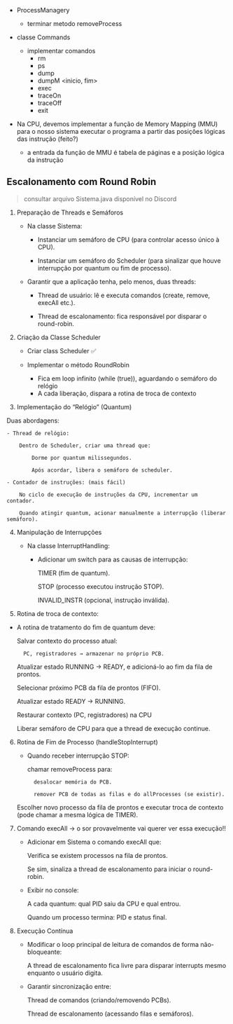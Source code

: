 - ProcessManagery
    - terminar metodo removeProcess
    
- classe Commands
    - implementar comandos
        - rm <id>
        - ps
        - dump <id>
        - dumpM <inicio, fim>
        - exec <id>
        - traceOn
        - traceOff
        - exit

- Na CPU, devemos implementar a função de Memory Mapping (MMU) para o nosso sistema executar o programa a partir das posições lógicas das instrução (feito?)
    - a entrada da função de MMU é tabela de páginas e a posição lógica da instrução

## Escalonamento com Round Robin

> consultar arquivo Sistema.java disponível no Discord

1. Preparação de Threads e Semáforos

    - Na classe Sistema:

        - Instanciar um semáforo de CPU (para controlar acesso único à CPU).

        - Instanciar um semáforo do Scheduler (para sinalizar que houve interrupção por quantum ou fim de processo).

    - Garantir que a aplicação tenha, pelo menos, duas threads:

        - Thread de usuário: lê e executa comandos (create, remove, execAll etc.).

        - Thread de escalonamento: fica responsável por disparar o round-robin.

2. Criação da Classe Scheduler

    - Criar class Scheduler ✅

    - Implementar o método RoundRobin 
    
        - Fica em loop infinito (while (true)), aguardando o semáforo do relógio
        - A cada liberação, dispara a rotina de troca de contexto


3. Implementação do “Relógio” (Quantum)

Duas abordagens:

    - Thread de relógio:

        Dentro de Scheduler, criar uma thread que:

            Dorme por quantum milissegundos.

            Após acordar, libera o semáforo de scheduler.

    - Contador de instruções: (mais fácil)

        No ciclo de execução de instruções da CPU, incrementar um contador.

        Quando atingir quantum, acionar manualmente a interrupção (liberar semáforo).


4. Manipulação de Interrupções

    - Na classe InterruptHandling:

        - Adicionar um switch para as causas de interrupção:

            TIMER (fim de quantum).

            STOP (processo executou instrução STOP).

            INVALID_INSTR (opcional, instrução inválida).


5. Rotina de troca de contexto:

- A rotina de tratamento do fim de quantum deve:

    Salvar contexto do processo atual:

        PC, registradores → armazenar no próprio PCB.

    Atualizar estado
        RUNNING → READY, e adicioná-lo ao fim da fila de prontos.

    Selecionar próximo PCB da fila de prontos (FIFO).

    Atualizar estado
        READY → RUNNING.

    Restaurar contexto (PC, registradores) na CPU

    Liberar semáforo de CPU para que a thread de execução continue.


6. Rotina de Fim de Processo (handleStopInterrupt)

    - Quando receber interrupção STOP: 

        chamar removeProcess para:

            desalocar memória do PCB.

            remover PCB de todas as filas e do allProcesses (se existir).

    Escolher novo processo da fila de prontos e executar troca de contexto (pode chamar a mesma lógica de TIMER).


7. Comando execAll -> o sor provavelmente vai querer ver essa execução!!

    - Adicionar em Sistema o comando execAll que:

        Verifica se existem processos na fila de prontos.

        Se sim, sinaliza a thread de escalonamento para iniciar o round-robin.

    - Exibir no console:

        A cada quantum: qual PID saiu da CPU e qual entrou.

        Quando um processo termina: PID e status final.


8. Execução Contínua

    - Modificar o loop principal de leitura de comandos de forma não-bloqueante:

        A thread de escalonamento fica livre para disparar interrupts mesmo enquanto o usuário digita.

    - Garantir sincronização entre:

        Thread de comandos (criando/removendo PCBs).

        Thread de escalonamento (acessando filas e semáforos).
